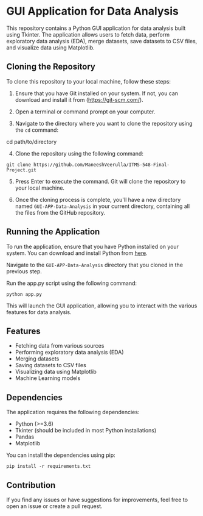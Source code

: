 # GUI Application for Data Analysis

This repository contains a Python GUI application for data analysis built using Tkinter. The application allows users to fetch data, perform exploratory data analysis (EDA), merge datasets, save datasets to CSV files, and visualize data using Matplotlib.

## Cloning the Repository

To clone this repository to your local machine, follow these steps:

1. Ensure that you have Git installed on your system. If not, you can download and install it from (https://git-scm.com/).

2. Open a terminal or command prompt on your computer.

3. Navigate to the directory where you want to clone the repository using the `cd` command:

cd path/to/directory

4. Clone the repository using the following command:

`git clone https://github.com/ManeeshVeerulla/ITMS-548-Final-Project.git`

5. Press Enter to execute the command. Git will clone the repository to your local machine.

6. Once the cloning process is complete, you'll have a new directory named `GUI-APP-Data-Analysis` in your current directory, containing all the files from the GitHub repository.

## Running the Application

To run the application, ensure that you have Python installed on your system. You can download and install Python from [here](https://www.python.org/downloads/).

Navigate to the `GUI-APP-Data-Analysis` directory that you cloned in the previous step.

Run the app.py script using the following command:

`python app.py`

This will launch the GUI application, allowing you to interact with the various features for data analysis.

## Features

- Fetching data from various sources
- Performing exploratory data analysis (EDA)
- Merging datasets
- Saving datasets to CSV files
- Visualizing data using Matplotlib
- Machine Learning models

## Dependencies

The application requires the following dependencies:
- Python (>=3.6)
- Tkinter (should be included in most Python installations)
- Pandas
- Matplotlib

You can install the dependencies using pip:

`pip install -r requirements.txt`

## Contribution

If you find any issues or have suggestions for improvements, feel free to open an issue or create a pull request.
